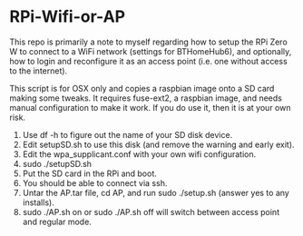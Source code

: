 # RPi-Wifi-or-AP

This repo is primarily a note to myself regarding how to setup the RPi Zero W to connect to a WiFi network (settings for BTHomeHub6), and optionally, how to login and reconfigure it as an access point (i.e. one without access to the internet).

This script is for OSX only and copies a raspbian image onto a SD card making some tweaks.
It requires fuse-ext2, a raspbian image, and needs manual configuration to make it work.
If you do use it, then it is at your own risk.

1. Use df -h to figure out the name of your SD disk device.
2. Edit setupSD.sh to use this disk (and remove the warning and early exit).
3. Edit the wpa_supplicant.conf with your own wifi configuration.
4. sudo ./setupSD.sh
5. Put the SD card in the RPi and boot.
6. You should be able to connect via ssh.
7. Untar the AP.tar file, cd AP, and run sudo ./setup.sh (answer yes to any installs).
8. sudo ./AP.sh on or sudo ./AP.sh off will switch between access point and regular mode.

